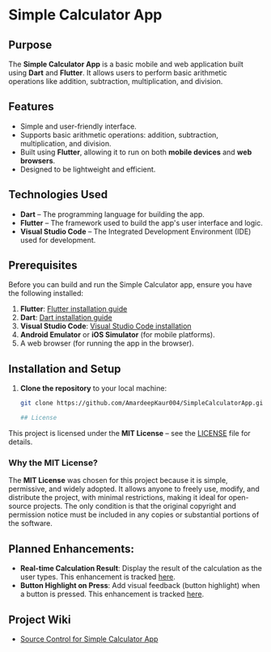 # Simple Calculator App

## Purpose
The **Simple Calculator App** is a basic mobile and web application built using **Dart** and **Flutter**. It allows users to perform basic arithmetic operations like addition, subtraction, multiplication, and division.

## Features
- Simple and user-friendly interface.
- Supports basic arithmetic operations: addition, subtraction, multiplication, and division.
- Built using **Flutter**, allowing it to run on both **mobile devices** and **web browsers**.
- Designed to be lightweight and efficient.

## Technologies Used
- **Dart** – The programming language for building the app.
- **Flutter** – The framework used to build the app's user interface and logic.
- **Visual Studio Code** – The Integrated Development Environment (IDE) used for development.

## Prerequisites
Before you can build and run the Simple Calculator app, ensure you have the following installed:
1. **Flutter**: [Flutter installation guide](https://flutter.dev/docs/get-started/install)
2. **Dart**: [Dart installation guide](https://dart.dev/get-dart)
3. **Visual Studio Code**: [Visual Studio Code installation](https://code.visualstudio.com/)
4. **Android Emulator** or **iOS Simulator** (for mobile platforms).
5. A web browser (for running the app in the browser).

## Installation and Setup

1. **Clone the repository** to your local machine:
   ```bash
   git clone https://github.com/AmardeepKaur004/SimpleCalculatorApp.git

   ## License

This project is licensed under the **MIT License** – see the [LICENSE](LICENSE) file for details.

### Why the MIT License?

The **MIT License** was chosen for this project because it is simple, permissive, and widely adopted. It allows anyone to freely use, modify, and distribute the project, with minimal restrictions, making it ideal for open-source projects. The only condition is that the original copyright and permission notice must be included in any copies or substantial portions of the software.

## Planned Enhancements:
- **Real-time Calculation Result**: Display the result of the calculation as the user types. This enhancement is tracked [here](https://github.com/AmardeepKaur004/SimpleCalculatorApp/issues/1).
- **Button Highlight on Press**: Add visual feedback (button highlight) when a button is pressed. This enhancement is tracked [here](https://github.com/AmardeepKaur004/SimpleCalculatorApp/issues/2).

## Project Wiki
- [Source Control for Simple Calculator App](https://github.com/AmardeepKaur004/SimpleCalculatorApp/wiki/Source-Control-for-Simple-Calculator-App)



